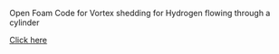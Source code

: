 Open Foam Code for Vortex shedding for Hydrogen flowing through a cylinder

[Click here](https://youtu.be/yjV5K2ktHnw?si=o2MoqSyH376LWGKN)

